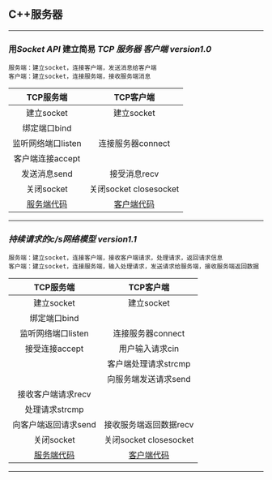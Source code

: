 ## C++服务器

***
### 用***Socket API*** 建立简易 ***TCP 服务器 客户端  version1.0*** 
```
服务端：建立socket，连接客户端，发送消息给客户端
客户端：建立socket，连接服务端，接收服务端消息
```
| TCP服务端  | TCP客户端 | 
| :-----:| :----: | 
| 建立socket | 建立socket | 
| 绑定端口bind |  | 
|监听网络端口listen| 连接服务器connect|
|客户端连接accept||
|发送消息send|接受消息recv|
|关闭socket|关闭socket closesocket|
|[服务端代码](https://github.com/1904240502/c-with-class/blob/project/project/EasyTcpServer/server.cpp)|[客户端代码](https://github.com/1904240502/c-with-class/blob/project/project/EastyTcpclient/client.cpp)|

***
### ***持续请求的c/s网络模型 version1.1*** 

```
服务端：建立socket，连接客户端，接收客户端请求，处理请求，返回请求信息
客户端：建立socket，连接服务端，输入处理请求，发送请求给服务端，接收服务端返回数据
```

| TCP服务端  | TCP客户端 | 
| :-----:| :----: | 
| 建立socket | 建立socket | 
| 绑定端口bind |  | 
|监听网络端口listen|连接服务器connect|
|接受连接accept|用户输入请求cin|
||客户端处理请求strcmp|
||向服务端发送请求send|
|接收客户端请求recv||
|处理请求strcmp||
|向客户端返回请求send|接收服务端返回数据recv|
|关闭socket|关闭socket closesocket|
|[服务端代码](https://github.com/1904240502/c-with-class/blob/project/project/midTcpServer/server.cpp)|[客户端代码](https://github.com/1904240502/c-with-class/blob/project/project/midTcpclient/client.cpp)|
***